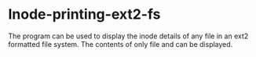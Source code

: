 # Inode-printing-ext2-fs
The program can be used to display the inode details of any file in an ext2 formatted file system. The contents of only file and can be displayed.

